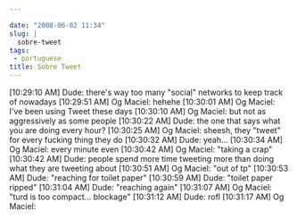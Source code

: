 ```yaml
---

date: "2008-06-02 11:34"
slug: |
  sobre-tweet
tags:
 - portuguese
title: Sobre Tweet
---
```


\[10:29:10 AM\] Dude: there's way too many "social" networks to keep
track of nowadays \[10:29:51 AM\] Og Maciel: hehehe \[10:30:01 AM\] Og
Maciel: I've been using Tweet these days \[10:30:10 AM\] Og Maciel: but
not as aggressively as some people \[10:30:22 AM\] Dude: the one that
says what you are doing every hour? \[10:30:25 AM\] Og Maciel: sheesh,
they "tweet" for every fucking thing they do \[10:30:32 AM\] Dude:
yeah... \[10:30:34 AM\] Og Maciel: every minute even \[10:30:42 AM\] Og
Maciel: "taking a crap" \[10:30:42 AM\] Dude: people spend more time
tweeting more than doing what they are tweeting about \[10:30:51 AM\] Og
Maciel: "out of tp" \[10:30:53 AM\] Dude: "reaching for toilet paper"
\[10:30:59 AM\] Dude: "toilet paper ripped" \[10:31:04 AM\] Dude:
"reaching again" \[10:31:07 AM\] Og Maciel: "turd is too compact...
blockage" \[10:31:12 AM\] Dude: rofl \[10:31:17 AM\] Og Maciel:
